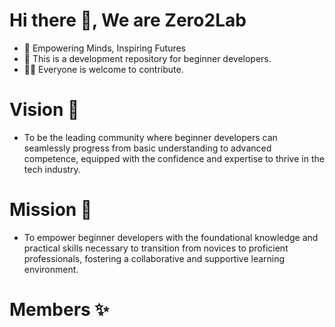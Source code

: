 # Hi there 👋, We are Zero2Lab
- 👾 Empowering Minds, Inspiring Futures
- 🌱 This is a development repository for beginner developers.
- 🧑‍💻 Everyone is welcome to contribute.

# Vision 👀
- To be the leading community where beginner developers can seamlessly progress from basic understanding to advanced competence, equipped with the confidence and expertise to thrive in the tech industry.

# Mission 🎯
- To empower beginner developers with the foundational knowledge and practical skills necessary to transition from novices to proficient professionals, fostering a collaborative and supportive learning environment.

<!--

**Here are some ideas to get you started:**

🙋‍♀️ A short introduction - what is your organization all about?
🌈 Contribution guidelines - how can the community get involved?
👩‍💻 Useful resources - where can the community find your docs? Is there anything else the community should know?
🍿 Fun facts - what does your team eat for breakfast?
🧙 Remember, you can do mighty things with the power of [Markdown](https://docs.github.com/github/writing-on-github/getting-started-with-writing-and-formatting-on-github/basic-writing-and-formatting-syntax)
-->

# Members ✨
